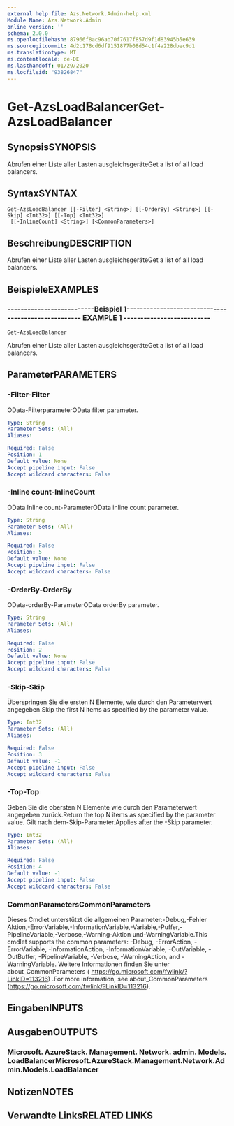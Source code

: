 ```yaml
---
external help file: Azs.Network.Admin-help.xml
Module Name: Azs.Network.Admin
online version: ''
schema: 2.0.0
ms.openlocfilehash: 87966f8ac96ab70f7617f857d9f1d83945b5e639
ms.sourcegitcommit: 4d2c178cd6df9151877b08d54c1f4a228dbec9d1
ms.translationtype: MT
ms.contentlocale: de-DE
ms.lasthandoff: 01/29/2020
ms.locfileid: "93826847"
---
```

# <span data-ttu-id="cd31c-101">Get-AzsLoadBalancer</span><span class="sxs-lookup"><span data-stu-id="cd31c-101">Get-AzsLoadBalancer</span></span>

## <span data-ttu-id="cd31c-102">Synopsis</span><span class="sxs-lookup"><span data-stu-id="cd31c-102">SYNOPSIS</span></span>
<span data-ttu-id="cd31c-103">Abrufen einer Liste aller Lasten ausgleichsgeräte</span><span class="sxs-lookup"><span data-stu-id="cd31c-103">Get a list of all load balancers.</span></span>

## <span data-ttu-id="cd31c-104">Syntax</span><span class="sxs-lookup"><span data-stu-id="cd31c-104">SYNTAX</span></span>

```
Get-AzsLoadBalancer [[-Filter] <String>] [[-OrderBy] <String>] [[-Skip] <Int32>] [[-Top] <Int32>]
 [[-InlineCount] <String>] [<CommonParameters>]
```

## <span data-ttu-id="cd31c-105">Beschreibung</span><span class="sxs-lookup"><span data-stu-id="cd31c-105">DESCRIPTION</span></span>
<span data-ttu-id="cd31c-106">Abrufen einer Liste aller Lasten ausgleichsgeräte</span><span class="sxs-lookup"><span data-stu-id="cd31c-106">Get a list of all load balancers.</span></span>

## <span data-ttu-id="cd31c-107">Beispiele</span><span class="sxs-lookup"><span data-stu-id="cd31c-107">EXAMPLES</span></span>

### <span data-ttu-id="cd31c-108">--------------------------Beispiel 1--------------------------</span><span class="sxs-lookup"><span data-stu-id="cd31c-108">-------------------------- EXAMPLE 1 --------------------------</span></span>
```
Get-AzsLoadBalancer
```

<span data-ttu-id="cd31c-109">Abrufen einer Liste aller Lasten ausgleichsgeräte</span><span class="sxs-lookup"><span data-stu-id="cd31c-109">Get a list of all load balancers.</span></span>

## <span data-ttu-id="cd31c-110">Parameter</span><span class="sxs-lookup"><span data-stu-id="cd31c-110">PARAMETERS</span></span>

### <span data-ttu-id="cd31c-111">-Filter</span><span class="sxs-lookup"><span data-stu-id="cd31c-111">-Filter</span></span>
<span data-ttu-id="cd31c-112">OData-Filterparameter</span><span class="sxs-lookup"><span data-stu-id="cd31c-112">OData filter parameter.</span></span>

```yaml
Type: String
Parameter Sets: (All)
Aliases: 

Required: False
Position: 1
Default value: None
Accept pipeline input: False
Accept wildcard characters: False
```

### <span data-ttu-id="cd31c-113">-Inline count</span><span class="sxs-lookup"><span data-stu-id="cd31c-113">-InlineCount</span></span>
<span data-ttu-id="cd31c-114">OData Inline count-Parameter</span><span class="sxs-lookup"><span data-stu-id="cd31c-114">OData inline count parameter.</span></span>

```yaml
Type: String
Parameter Sets: (All)
Aliases: 

Required: False
Position: 5
Default value: None
Accept pipeline input: False
Accept wildcard characters: False
```

### <span data-ttu-id="cd31c-115">-OrderBy</span><span class="sxs-lookup"><span data-stu-id="cd31c-115">-OrderBy</span></span>
<span data-ttu-id="cd31c-116">OData-orderBy-Parameter</span><span class="sxs-lookup"><span data-stu-id="cd31c-116">OData orderBy parameter.</span></span>

```yaml
Type: String
Parameter Sets: (All)
Aliases: 

Required: False
Position: 2
Default value: None
Accept pipeline input: False
Accept wildcard characters: False
```

### <span data-ttu-id="cd31c-117">-Skip</span><span class="sxs-lookup"><span data-stu-id="cd31c-117">-Skip</span></span>
<span data-ttu-id="cd31c-118">Überspringen Sie die ersten N Elemente, wie durch den Parameterwert angegeben.</span><span class="sxs-lookup"><span data-stu-id="cd31c-118">Skip the first N items as specified by the parameter value.</span></span>

```yaml
Type: Int32
Parameter Sets: (All)
Aliases: 

Required: False
Position: 3
Default value: -1
Accept pipeline input: False
Accept wildcard characters: False
```

### <span data-ttu-id="cd31c-119">-Top</span><span class="sxs-lookup"><span data-stu-id="cd31c-119">-Top</span></span>
<span data-ttu-id="cd31c-120">Geben Sie die obersten N Elemente wie durch den Parameterwert angegeben zurück.</span><span class="sxs-lookup"><span data-stu-id="cd31c-120">Return the top N items as specified by the parameter value.</span></span>
<span data-ttu-id="cd31c-121">Gilt nach dem-Skip-Parameter.</span><span class="sxs-lookup"><span data-stu-id="cd31c-121">Applies after the -Skip parameter.</span></span>

```yaml
Type: Int32
Parameter Sets: (All)
Aliases: 

Required: False
Position: 4
Default value: -1
Accept pipeline input: False
Accept wildcard characters: False
```

### <span data-ttu-id="cd31c-122">CommonParameters</span><span class="sxs-lookup"><span data-stu-id="cd31c-122">CommonParameters</span></span>
<span data-ttu-id="cd31c-123">Dieses Cmdlet unterstützt die allgemeinen Parameter:-Debug,-Fehler Aktion,-ErrorVariable,-InformationVariable,-Variable,-Puffer,-PipelineVariable,-Verbose,-Warning-Aktion und-WarningVariable.</span><span class="sxs-lookup"><span data-stu-id="cd31c-123">This cmdlet supports the common parameters: -Debug, -ErrorAction, -ErrorVariable, -InformationAction, -InformationVariable, -OutVariable, -OutBuffer, -PipelineVariable, -Verbose, -WarningAction, and -WarningVariable.</span></span> <span data-ttu-id="cd31c-124">Weitere Informationen finden Sie unter about_CommonParameters ( https://go.microsoft.com/fwlink/?LinkID=113216) .</span><span class="sxs-lookup"><span data-stu-id="cd31c-124">For more information, see about_CommonParameters (https://go.microsoft.com/fwlink/?LinkID=113216).</span></span>

## <span data-ttu-id="cd31c-125">Eingaben</span><span class="sxs-lookup"><span data-stu-id="cd31c-125">INPUTS</span></span>

## <span data-ttu-id="cd31c-126">Ausgaben</span><span class="sxs-lookup"><span data-stu-id="cd31c-126">OUTPUTS</span></span>

### <span data-ttu-id="cd31c-127">Microsoft. AzureStack. Management. Network. admin. Models. LoadBalancer</span><span class="sxs-lookup"><span data-stu-id="cd31c-127">Microsoft.AzureStack.Management.Network.Admin.Models.LoadBalancer</span></span>

## <span data-ttu-id="cd31c-128">Notizen</span><span class="sxs-lookup"><span data-stu-id="cd31c-128">NOTES</span></span>

## <span data-ttu-id="cd31c-129">Verwandte Links</span><span class="sxs-lookup"><span data-stu-id="cd31c-129">RELATED LINKS</span></span>

